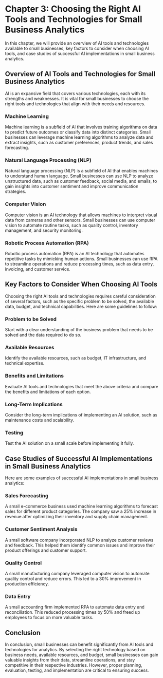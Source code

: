 Chapter 3: Choosing the Right AI Tools and Technologies for Small Business Analytics
====================================================================================

In this chapter, we will provide an overview of AI tools and technologies available to small businesses, key factors to consider when choosing AI tools, and case studies of successful AI implementations in small business analytics.

Overview of AI Tools and Technologies for Small Business Analytics
------------------------------------------------------------------

AI is an expansive field that covers various technologies, each with its strengths and weaknesses. It is vital for small businesses to choose the right tools and technologies that align with their needs and resources.

### Machine Learning

Machine learning is a subfield of AI that involves training algorithms on data to predict future outcomes or classify data into distinct categories. Small businesses can leverage machine learning algorithms to analyze data and extract insights, such as customer preferences, product trends, and sales forecasting.

### Natural Language Processing (NLP)

Natural language processing (NLP) is a subfield of AI that enables machines to understand human language. Small businesses can use NLP to analyze unstructured data, such as customer feedback, social media, and emails, to gain insights into customer sentiment and improve communication strategies.

### Computer Vision

Computer vision is an AI technology that allows machines to interpret visual data from cameras and other sensors. Small businesses can use computer vision to automate routine tasks, such as quality control, inventory management, and security monitoring.

### Robotic Process Automation (RPA)

Robotic process automation (RPA) is an AI technology that automates repetitive tasks by mimicking human actions. Small businesses can use RPA to streamline operations and reduce processing times, such as data entry, invoicing, and customer service.

Key Factors to Consider When Choosing AI Tools
----------------------------------------------

Choosing the right AI tools and technologies requires careful consideration of several factors, such as the specific problem to be solved, the available data, budget, and technical capabilities. Here are some guidelines to follow:

### Problem to be Solved

Start with a clear understanding of the business problem that needs to be solved and the data required to do so.

### Available Resources

Identify the available resources, such as budget, IT infrastructure, and technical expertise.

### Benefits and Limitations

Evaluate AI tools and technologies that meet the above criteria and compare the benefits and limitations of each option.

### Long-Term Implications

Consider the long-term implications of implementing an AI solution, such as maintenance costs and scalability.

### Testing

Test the AI solution on a small scale before implementing it fully.

Case Studies of Successful AI Implementations in Small Business Analytics
-------------------------------------------------------------------------

Here are some examples of successful AI implementations in small business analytics:

### Sales Forecasting

A small e-commerce business used machine learning algorithms to forecast sales for different product categories. The company saw a 25% increase in revenue after optimizing their inventory and supply chain management.

### Customer Sentiment Analysis

A small software company incorporated NLP to analyze customer reviews and feedback. This helped them identify common issues and improve their product offerings and customer support.

### Quality Control

A small manufacturing company leveraged computer vision to automate quality control and reduce errors. This led to a 30% improvement in production efficiency.

### Data Entry

A small accounting firm implemented RPA to automate data entry and reconciliation. This reduced processing times by 50% and freed up employees to focus on more valuable tasks.

Conclusion
----------

In conclusion, small businesses can benefit significantly from AI tools and technologies for analytics. By selecting the right technology based on business needs, available resources, and budget, small businesses can gain valuable insights from their data, streamline operations, and stay competitive in their respective industries. However, proper planning, evaluation, testing, and implementation are critical to ensuring success.
